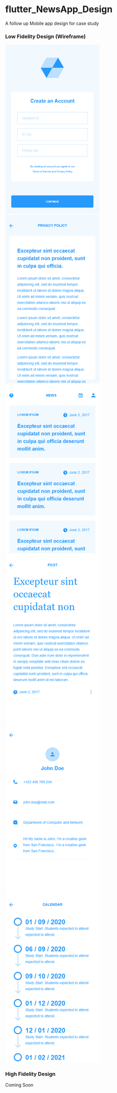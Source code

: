 # flutter_NewsApp_Design
A follow up Mobile app design for case study


### Low Fidelity Design (Wireframe)

<img src="low_fidelity_design/Sign_Up.png" width="300" >

<img src="low_fidelity_design/Privacy_Policy.png" width="300" >

<img src="low_fidelity_design/News_Feed.png" width="300" >

<img src="low_fidelity_design/News_Detail.png" width="300" >

<img src="low_fidelity_design/Student_Details.png" width="300" >

<img src="low_fidelity_design/Calendar.png" width="300" >

### High Fidelity Design

Coming Soon
